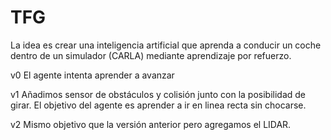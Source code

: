 # TFG
La idea es crear una inteligencia artificial que aprenda a conducir un coche dentro de un simulador (CARLA) mediante aprendizaje por refuerzo.

v0
El agente intenta aprender a avanzar

v1
Añadimos sensor de obstáculos y colisión junto con la posibilidad de girar. El objetivo del agente es aprender a ir en linea recta sin chocarse.

v2
Mismo objetivo que la versión anterior pero agregamos el LIDAR.
